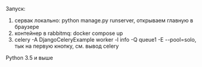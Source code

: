 Запуск:
1. сервак локально: python manage.py runserver, открываем главную в браузере
2. контейнер в rabbitmq: docker compose up
3. celery -A DjangoCeleryExample worker -l info -Q queue1 -E --pool=solo, тык на первую кнопку, см. вывод celery

Python 3.5 и выше

